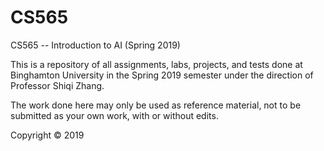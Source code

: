 # CS565
CS565 -- Introduction to AI (Spring 2019)

This is a repository of all assignments, labs, projects, and tests done at Binghamton University in the Spring 2019 semester under the direction of Professor Shiqi Zhang.


The work done here may only be used as reference material, not to be submitted as your own work, with or without edits.

Copyright © 2019
